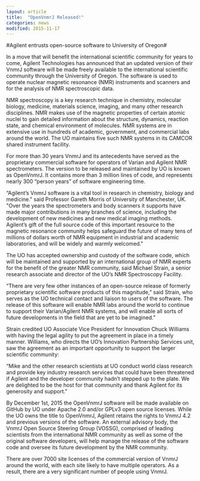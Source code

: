 ```yaml
---
layout: article
title:  "OpenVnmrJ Released!"
categories: news
modified: 2015-11-17
---
```


#Agilent entrusts open-source software to University of Oregon#

In a move that will benefit the international scientific community for years to come, Agilent Technologies has announced that an updated version of their VnmrJ software will be made freely available to the international scientific community through the University of Oregon. The software is used to operate nuclear magnetic resonance (NMR) instruments and scanners and for the analysis of NMR spectroscopic data.

NMR spectroscopy is a key research technique in chemistry, molecular biology, medicine, materials science, imaging, and many other research disciplines.  NMR makes use of the magnetic properties of certain atomic nuclei to gain detailed information about the structure, dynamics, reaction state, and chemical environment of molecules.   NMR systems are in extensive use in hundreds of academic, government, and commercial labs around the world.  The UO maintains five such NMR systems in its CAMCOR shared instrument facility.

For more than 30 years VnmrJ and its antecedents have served as the proprietary commercial software for operators of Varian and Agilent NMR spectrometers.  The version to be released and maintained by UO is known as OpenVnmrJ.  It contains more than 3 million lines of code, and represents nearly 300 “person years” of software engineering time. 

“Agilent’s VnmrJ software is a vital tool in research in chemistry, biology and medicine."  said Professor Gareth Morris of University of Manchester, UK.  "Over the years the spectrometers and body scanners it supports have made major contributions in many branches of science, including the development of new medicines and new medical imaging methods.  Agilent’s gift of the full source code of this important resource to the magnetic resonance community helps safeguard the future of many tens of millions of dollars worth of NMR equipment in industrial and academic laboratories, and will be widely and warmly welcomed."

The UO has accepted ownership and custody of the software code, which will be maintained and supported by an international group of NMR experts for the benefit of the greater NMR community, said Michael Strain, a senior research associate and director of the UO’s NMR Spectroscopy Facility.

 “There are very few other instances of an open-source release of formerly proprietary scientific software products of this magnitude,” said Strain, who serves as the UO technical contact and liaison to users of the software. The release of this software will enable NMR labs around the world to continue to support their Varian/Agilent NMR systems, and will enable all sorts of future developments in the field that are yet to be imagined.”

Strain credited UO Associate Vice President for Innovation Chuck Williams with having the legal agility to put the agreement in place in a timely manner. Williams, who directs the UO’s Innovation Partnership Services unit, saw the agreement as an important opportunity to support the larger scientific community: 

“Mike and the other research scientists at UO conduct world class research and provide key industry research services that could have been threatened if Agilent and the developer community hadn’t stepped up to the plate.  We are delighted to be the host for that community and thank Agilent for its generosity and support.”

By December 1st, 2015 the OpenVnmrJ software will be made available on GitHub by UO under Apache 2.0 and/or GPLv3 open source licenses. While the UO owns the title to OpenVnmrJ, Agilent retains the rights to VnmrJ 4.2 and previous versions of the software.  An external advisory body, the VnmrJ Open Source Steering Group (VOSSG), comprised of leading scientists from the international NMR community as well as some of the original software developers, will help manage the release of the software code and oversee its future development by the NMR community.

There are over 7000 site licenses of the commercial version of VnmrJ around the world, with each site likely to have multiple operators.  As a result,  there are a very significant number of people using VnmrJ.

